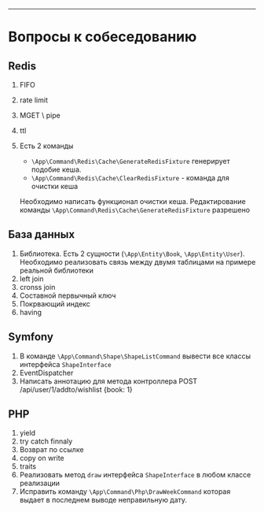 ***
# Вопросы к собеседованию

## Redis
1. FIFO 
2. rate limit
3. MGET \ pipe
4. ttl
3. Есть 2 команды
   + `\App\Command\Redis\Cache\GenerateRedisFixture`  генерирует 
   подобие кеша. 
   + `\App\Command\Redis\Cache\ClearRedisFixture` - команда для очистки кеша
    
    Необходимо написать функционал очистки кеша. Редактирование команды 
    `\App\Command\Redis\Cache\GenerateRedisFixture` разрешено

## База данных
1. Библиотека. Есть 2 сущности (`\App\Entity\Book`, `\App\Entity\User`).
Необходимо реализовать связь между двумя таблицами на примере реальной библиотеки
2. left join
3. cronss join
4. Составной первычный ключ
5. Покрвающий индекс
6. having


## Symfony
1. В команде `\App\Command\Shape\ShapeListCommand` вывести все классы
интерфейса `ShapeInterface`
2. EventDispatcher
3. Написать аннотацию для метода контроллера POST /api/user/1/addto/wishlist {book: 1}
## PHP
1. yield
2. try catch finnaly
3. Возврат по ссылке
4. copy on write
5. traits
6. Реализовать метод `draw` интерфейса `ShapeInterface` в любом классе
реализации
7. Исправить команду `\App\Command\Php\DrawWeekCommand` которая выдает в 
последнем выводе неправильную дату.